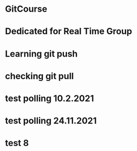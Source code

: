 # GitCourse
# Dedicated for Real Time Group
# Learning git push
# checking git pull
# test polling 10.2.2021
# test polling 24.11.2021    
# test 8
